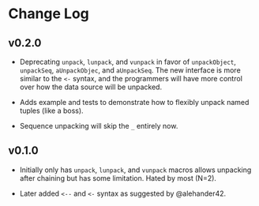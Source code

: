 # Change Log

## v0.2.0

- Deprecating `unpack`, `lunpack`, and `vunpack` in favor of `unpackObject`, `unpackSeq`, `aUnpackObjec`, and `aUnpackSeq`. The new interface is more similar to the `<-` syntax, and the programmers will have more control over how the data source will be unpacked.

- Adds example and tests to demonstrate how to flexibly unpack named tuples (like a boss).

- Sequence unpacking will skip the `_` entirely now.

## v0.1.0

- Initially only has `unpack`, `lunpack`, and `vunpack` macros allows unpacking after chaining but has some limitation. Hated by most (N=2).

- Later added `<--` and `<-` syntax as suggested by @alehander42.

